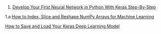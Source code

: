 1) [Develop Your First Neural Network in Python With Keras Step-By-Step](https://machinelearningmastery.com/tutorial-first-neural-network-python-keras/)

1.a [How to Index, Slice and Reshape NumPy Arrays for Machine Learning](https://machinelearningmastery.com/index-slice-reshape-numpy-arrays-machine-learning-python/)

[How to Save and Load Your Keras Deep Learning Model](https://machinelearningmastery.com/save-load-keras-deep-learning-models/)
